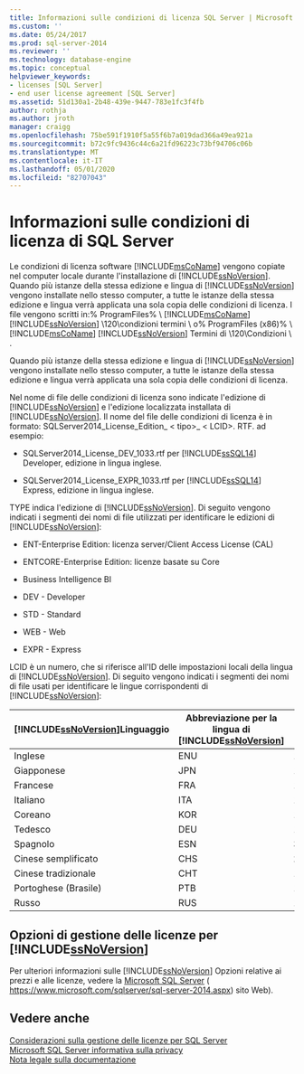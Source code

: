 ```yaml
---
title: Informazioni sulle condizioni di licenza SQL Server | Microsoft Docs
ms.custom: ''
ms.date: 05/24/2017
ms.prod: sql-server-2014
ms.reviewer: ''
ms.technology: database-engine
ms.topic: conceptual
helpviewer_keywords:
- licenses [SQL Server]
- end user license agreement [SQL Server]
ms.assetid: 51d130a1-2b48-439e-9447-783e1fc3f4fb
author: rothja
ms.author: jroth
manager: craigg
ms.openlocfilehash: 75be591f1910f5a55f6b7a019dad366a49ea921a
ms.sourcegitcommit: b72c9fc9436c44c6a21fd96223c73bf94706c06b
ms.translationtype: MT
ms.contentlocale: it-IT
ms.lasthandoff: 05/01/2020
ms.locfileid: "82707043"
---
```

# <a name="about-the-sql-server-license-terms"></a>Informazioni sulle condizioni di licenza di SQL Server
  Le condizioni di licenza software [!INCLUDE[msCoName](../includes/msconame-md.md)] vengono copiate nel computer locale durante l'installazione di [!INCLUDE[ssNoVersion](../includes/ssnoversion-md.md)]. Quando più istanze della stessa edizione e lingua di [!INCLUDE[ssNoVersion](../includes/ssnoversion-md.md)] vengono installate nello stesso computer, a tutte le istanze della stessa edizione e lingua verrà applicata una sola copia delle condizioni di licenza. I file vengono scritti in:% ProgramFiles% \\ [!INCLUDE[msCoName](../includes/msconame-md.md)] [!INCLUDE[ssNoVersion](../includes/ssnoversion-md.md)] \120\condizioni termini \ o% ProgramFiles (x86)% \ [!INCLUDE[msCoName](../includes/msconame-md.md)] [!INCLUDE[ssNoVersion](../includes/ssnoversion-md.md)] Termini di \120\Condizioni \\ .  
  
 Quando più istanze della stessa edizione e lingua di [!INCLUDE[ssNoVersion](../includes/ssnoversion-md.md)] vengono installate nello stesso computer, a tutte le istanze della stessa edizione e lingua verrà applicata una sola copia delle condizioni di licenza.  
  
 Nel nome di file delle condizioni di licenza sono indicate l'edizione di [!INCLUDE[ssNoVersion](../includes/ssnoversion-md.md)] e l'edizione localizzata installata di [!INCLUDE[ssNoVersion](../includes/ssnoversion-md.md)]. Il nome del file delle condizioni di licenza è in formato: SQLServer2014_License_Edition_ \< tipo>_ \< LCID>. RTF. ad esempio:  
  
-   SQLServer2014_License_DEV_1033.rtf per [!INCLUDE[ssSQL14](../includes/sssql14-md.md)] Developer, edizione in lingua inglese.  
  
-   SQLServer2014_License_EXPR_1033.rtf per [!INCLUDE[ssSQL14](../includes/sssql14-md.md)] Express, edizione in lingua inglese.  
  
 TYPE indica l'edizione di [!INCLUDE[ssNoVersion](../includes/ssnoversion-md.md)]. Di seguito vengono indicati i segmenti dei nomi di file utilizzati per identificare le edizioni di [!INCLUDE[ssNoVersion](../includes/ssnoversion-md.md)]:  
  
-   ENT-Enterprise Edition: licenza server/Client Access License (CAL)  
  
-   ENTCORE-Enterprise Edition: licenze basate su Core  
  
-   Business Intelligence BI  
  
-   DEV - Developer  
  
-   STD - Standard  
  
-   WEB - Web  
  
-   EXPR - Express  
  
 LCID è un numero, che si riferisce all'ID delle impostazioni locali della lingua di [!INCLUDE[ssNoVersion](../includes/ssnoversion-md.md)].  Di seguito vengono indicati i segmenti dei nomi di file usati per identificare le lingue corrispondenti di [!INCLUDE[ssNoVersion](../includes/ssnoversion-md.md)]:  
  
|[!INCLUDE[ssNoVersion](../includes/ssnoversion-md.md)]Linguaggio|Abbreviazione per la lingua di [!INCLUDE[ssNoVersion](../includes/ssnoversion-md.md)]|LCID|  
|----------------------------------------|---------------------------------------------------------|----------|  
|Inglese|ENU|1033|  
|Giapponese|JPN|1041|  
|Francese|FRA|1036|  
|Italiano|ITA|1040|  
|Coreano|KOR|1042|  
|Tedesco|DEU|1031|  
|Spagnolo|ESN|3082|  
|Cinese semplificato|CHS|2052|  
|Cinese tradizionale|CHT|1028|  
|Portoghese (Brasile)|PTB|1046|  
|Russo|RUS|1049|  
  
## <a name="ssnoversion-licensing-options"></a>Opzioni di gestione delle licenze per [!INCLUDE[ssNoVersion](../includes/ssnoversion-md.md)]  
 Per ulteriori informazioni sulle [!INCLUDE[ssNoVersion](../includes/ssnoversion-md.md)] Opzioni relative ai prezzi e alle licenze, vedere la [Microsoft SQL Server](https://www.microsoft.com/sqlserver/sql-server-2014.aspx) ( https://www.microsoft.com/sqlserver/sql-server-2014.aspx) sito Web).  
  
## <a name="see-also"></a>Vedere anche  
 [Considerazioni sulla gestione delle licenze per SQL Server](../../2014/sql-server/install/licensing-considerations-for-sql-server.md)   
 [Microsoft SQL Server informativa sulla privacy](../../2014/getting-started/microsoft-sql-server-privacy-statement.md)   
 [Nota legale sulla documentazione](../../2014/getting-started/legal-notice-for-documentation.md)  
  
  
